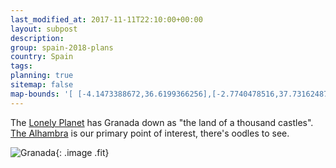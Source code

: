 ```yaml
---
last_modified_at: 2017-11-11T22:10:00+00:00
layout: subpost
description: 
group: spain-2018-plans
country: Spain
tags: 
planning: true
sitemap: false
map-bounds: '[ [-4.1473388672,36.6199366256],[-2.7740478516,37.7316248702]]'
---
```


The [Lonely Planet](https://www.lonelyplanet.com/spain/granada) has Granada down as "the land of a thousand castles". 
[The Alhambra](https://www.lonelyplanet.com/spain/granada/attractions/alhambra/a/poi-sig/430192/360733) is our primary point of interest, there's oodles to see.

![Granada](https://imagesvc.timeincapp.com/v3/mm/image?url=http%3A%2F%2Fcdn-image.travelandleisure.com%2Fsites%2Fdefault%2Ffiles%2Fstyles%2F1600x1000%2Fpublic%2F1483473386%2FALHAMBRA0117.jpg%3Fitok%3D1RwRdWn-&w=800&q=85){: .image .fit}